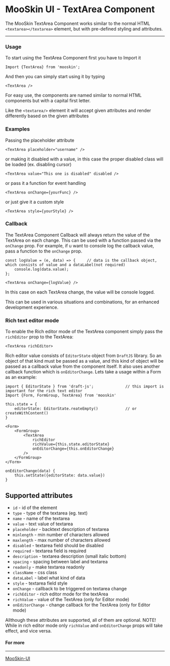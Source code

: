 # MooSkin UI - TextArea Component

The MooSkin TextArea Component works similar to the normal HTML `<textarea></textarea>` element, but with pre-defined styling and attributes.

___

### Usage

To start using the TextArea Component first you have to Import it

```
Import {TextArea} from 'mooskin';
```

And then you can simply start using it by typing

```
<TextArea />
```

For easy use, the components are named similar to normal HTML components but with a capital first letter.

Like the ```<textarea/>``` element it will accept given attributes and render differently based on the given attributes

### Examples

Passing the placeholder attribute

```
<TextArea placeholder="username" />
```

or making it disabled with a value, in this case the proper disabled class will be loaded (ex. disabling cursor)

```
<TextArea value="This one is disabled" disabled />
```

or pass it a function for event handling

```
<TextArea onChange={yourFunc} />
```

or just give it a custom style

```
<TextArea style={yourStyle} />
```

### Callback

The TextArea Component Callback will always return the value of the TextArea on each change. This can be used with a function passed via the `onChange` prop. For example, if u want to console log the callback value, pass a function to the `onChange` prop.

```
const logValue = (e, data) => {     // data is the callback object, which consists of value and a dataLabel(not required)
    console.log(data.value);
};

<TextArea onChange={logValue} />
```
In this case on each TextArea change, the value will be console logged.

This can be used in various situations and combinations, for an enhanced development experience.

### Rich text editor mode

To enable the Rich editor mode of the TextArea component simply pass the `richEditor` prop to the TextArea:

```
<TextArea richEditor>
```

Rich editor value consists of `EditorState` object from `DraftJS` library. So an object of that kind must be passed as a value, and this kind of object will be passed as a callback value from the component itself. It also uses another callback function which is `onEditorChange`. Lets take a usage within a Form as an example:

```
import { EditorState } from 'draft-js';              // this import is important for the rich text editor
Import {Form, FormGroup, TextArea} from 'mooskin'

this.state = {
    editorState: EditorState.reateEmpty()            // or createWithContent()
}

<Form>
    <FormGroup>
        <TextArea
            richEditor
            richValue={this.state.editorState}
            onEditorChange={this.onEditorChange}
        />
    </FormGroup>
</Form>

onEditorChange(data) {
    this.setState({editorState: data.value})
}
```

<div class="playground-doc">

## Supported attributes

* `id` - id of the element
* `type` - type of the textarea (eg. text)
* `name` - name of the textarea
* `value` - text value of textarea
* `placeholder` - backtext description of textarea
* `minlength` - min number of characters allowed
* `maxlength` - max number of characters allowed
* `disabled` - textarea field should be disabled
* `required` - textarea field is required
* `description` - textarea description (small italic bottom)
* `spacing` - spacing between label and textarea
* `readonly` - make textarea readonly
* `className` - css class
* `dataLabel` - label what kind of data 
* `style` - textarea field style
* `onChange` - callback to be triggered on textarea change
* `richEditor` - rich editor mode for the textArea
* `richValue` - value of the TextArea (only for Editor mode)
* `onEditorChange` - change callback for the TextArea (only for Editor mode)

</div>

Allthough these attributes are supported, all of them are optional. 
NOTE! While in rich editor mode only `richValue` and `onEditorChange` props will take effect, and vice versa.

#### For more

___

[MooSkin-UI](https://github.com/moosend/mooskin-ui)